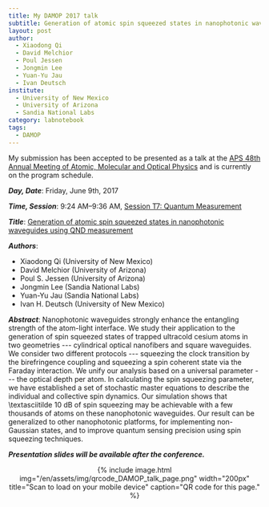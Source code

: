 ```yaml
---
title: My DAMOP 2017 talk
subtitle: Generation of atomic spin squeezed states in nanophotonic waveguides using QND measurement
layout: post
author:
  - Xiaodong Qi
  - David Melchior
  - Poul Jessen
  - Jongmin Lee
  - Yuan-Yu Jau
  - Ivan Deutsch
institute:
  - University of New Mexico
  - University of Arizona
  - Sandia National Labs
category: labnotebook
tags:
  - DAMOP
---
```


My submission has been accepted to be presented as a talk at the [APS 48th Annual Meeting of Atomic, Molecular and Optical Physics](http://www.aps.org/meetings/meeting.cfm?name=DAMOP17) and is currently on the program schedule.

***Day, Date***: Friday, June 9th, 2017

***Time, Session***: 9:24 AM–9:36 AM, [Session T7: Quantum Measurement](http://meetings.aps.org/Meeting/DAMOP17/Session/T7)

***Title***: [Generation of atomic spin squeezed states in nanophotonic waveguides using QND measurement](http://meetings.aps.org/Meeting/DAMOP17/Session/T7.8)

***Authors***:

- Xiaodong Qi  (University of New Mexico)
- David Melchior (University of Arizona)
- Poul S. Jessen (University of Arizona)
- Jongmin Lee (Sandia National Labs)
- Yuan-Yu Jau (Sandia National Labs)
- Ivan H. Deutsch (University of New Mexico)

***Abstract***:
Nanophotonic waveguides strongly enhance the entangling strength of the atom-light interface. We study their application to the generation of spin squeezed states of trapped ultracold cesium atoms in two geometries --- cylindrical optical nanofibers and square waveguides. We consider two different protocols --- squeezing the clock transition by the birefringence coupling and squeezing a spin coherent state via the Faraday interaction. We unify our analysis based on a universal parameter --- the optical depth per atom. In calculating the spin squeezing parameter, we have established a set of stochastic master equations to describe the individual and collective spin dynamics. Our simulation shows that \textasciitilde 10 dB of spin squeezing may be achievable with a few thousands of atoms on these nanophotonic waveguides. Our result can be generalized to other nanophotonic platforms, for implementing non-Gaussian states, and to improve quantum sensing precision using spin squeezing techniques.

***Presentation slides will be available after the conference.***

<center>
{% include image.html img="/en/assets/img/qrcode_DAMOP_talk_page.png" width="200px" title="Scan to load on your mobile device" caption="QR code for this page." %}
</center>
